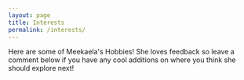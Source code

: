 ```yaml
---
layout: page
title: Interests
permalink: /interests/
---
```


Here are some of Meekaela's Hobbies! She loves feedback so leave a comment below if you have any cool additions on where you think she should explore next!
